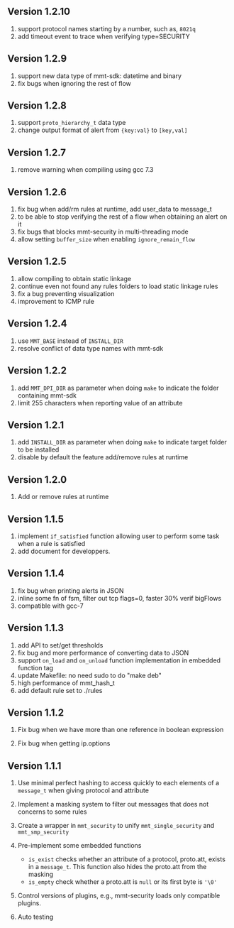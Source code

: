 ## Version 1.2.10

1. support protocol names starting by a number, such as, `8021q`
2. add timeout event to trace when verifying type=SECURITY

## Version 1.2.9

1. support new data type of mmt-sdk: datetime and binary
2. fix bugs when ignoring the rest of flow

## Version 1.2.8

1. support `proto_hierarchy_t` data type
2. change output format of alert from `{key:val}` to `[key,val]`


## Version 1.2.7

1. remove warning when compiling using gcc 7.3

## Version 1.2.6

1. fix bug when add/rm rules at runtime, add user_data to message_t
2. to be able to stop verifying the rest of a flow when obtaining an alert on it
3. fix bugs that blocks mmt-security in multi-threading mode
4. allow setting `buffer_size` when enabling `ignore_remain_flow`

## Version 1.2.5

1. allow compiling to obtain static linkage
2. continue even not found any rules folders to load static linkage rules
3. fix a bug preventing visualization
4. improvement to ICMP rule


## Version 1.2.4

1. use `MMT_BASE` instead of `INSTALL_DIR`
2. resolve conflict of data type names with mmt-sdk


## Version 1.2.2

1. add `MMT_DPI_DIR` as parameter when doing `make` to indicate the folder containing mmt-sdk
2. limit 255 characters when reporting value of an attribute

## Version 1.2.1

1. add `INSTALL_DIR` as parameter when doing `make` to indicate target folder to be installed
2. disable by default the feature add/remove rules at runtime

## Version 1.2.0

1. Add or remove rules at runtime

## Version 1.1.5

1. implement `if_satisfied` function allowing user to perform some task when a rule is satisfied  
2. add document for developpers.

## Version 1.1.4

1. fix bug when printing alerts in JSON
2. inline some fn of fsm, filter out tcp flags=0, faster 30% verif bigFlows
3. compatible with gcc-7

## Version 1.1.3

1. add API to set/get thresholds
2. fix bug and more performance of converting data to JSON
3. support `on_load` and `on_unload` function implementation in embedded function tag
4. update Makefile: no need sudo to do "make deb"
5. high performance of mmt_hash_t
6. add default rule set to ./rules

## Version 1.1.2

1. Fix bug when we have more than one reference in boolean expression

2. Fix bug when getting ip.options 


## Version 1.1.1

1. Use minimal perfect hashing to access quickly to each elements of a `message_t` when giving protocol and attribute

2. Implement a masking system to filter out messages that does not concerns to some rules 

3. Create a wrapper in `mmt_security` to unify `mmt_single_security` and `mmt_smp_security`

4. Pre-implement some embedded functions

   - `is_exist` checks whether an attribute of a protocol, proto.att, exists in a `message_t`. This function also hides the proto.att from the masking
   - `is_empty` check whether a proto.att is `null` or its first byte is `'\0'`

5. Control versions of plugins, e.g., mmt-security loads only compatible plugins.

6. Auto testing